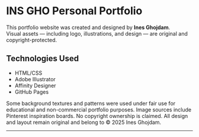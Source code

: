# INS GHO Personal Portfolio

This portfolio website was created and designed by **Ines Ghojdam**.  
Visual assets — including logo, illustrations, and design — are original and copyright-protected.

## Technologies Used
- HTML/CSS
- Adobe Illustrator
- Affinity Designer
- GitHub Pages
  
Some background textures and patterns were used under fair use for educational and non-commercial portfolio purposes. 
Image sources include Pinterest inspiration boards. No copyright ownership is claimed. 
All design and layout remain original and belong to © 2025 Ines Ghojdam.
****
